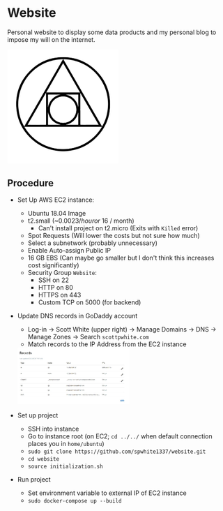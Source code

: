 # Website

Personal website to display some data products and my personal blog to impose my will on the internet. 

<img src="docs/logo.jpg" alt="Website logo" width=256>

## Procedure

- Set Up AWS EC2 instance: 
    - Ubuntu 18.04 Image
    - t2.small (~$0.0023 / hour or ~$16 / month)
        - Can't install project on t2.micro (Exits with `Killed` error)
    - Spot Requests (Will lower the costs but not sure how much)
    - Select a subnetwork (probably unnecessary)
    - Enable Auto-assign Public IP
    - 16 GB EBS (Can maybe go smaller but I don't think this increases cost significantly)
    - Security Group `Website`:
        - SSH on 22
        - HTTP on 80
        - HTTPS on 443
        - Custom TCP on 5000 (for backend)
    
- Update DNS records in GoDaddy account
    - Log-in -> Scott White (upper right) -> Manage Domains -> DNS -> Manage Zones -> Search `scottpwhite.com`
    - Match records to the IP Address from the EC2 instance
    
    <img src="docs/DNS_records.JPG" alt="DNS Records" width=256>
    
- Set up project
    - SSH into instance
    - Go to instance root (on EC2; `cd ../../` when default connection places you in `home/ubuntu`)
    - `sudo git clone https://github.com/spwhite1337/website.git`
    - `cd website`
    - `source initialization.sh`

- Run project
    - Set environment variable to external IP of EC2 instance
    - `sudo docker-compose up --build`
